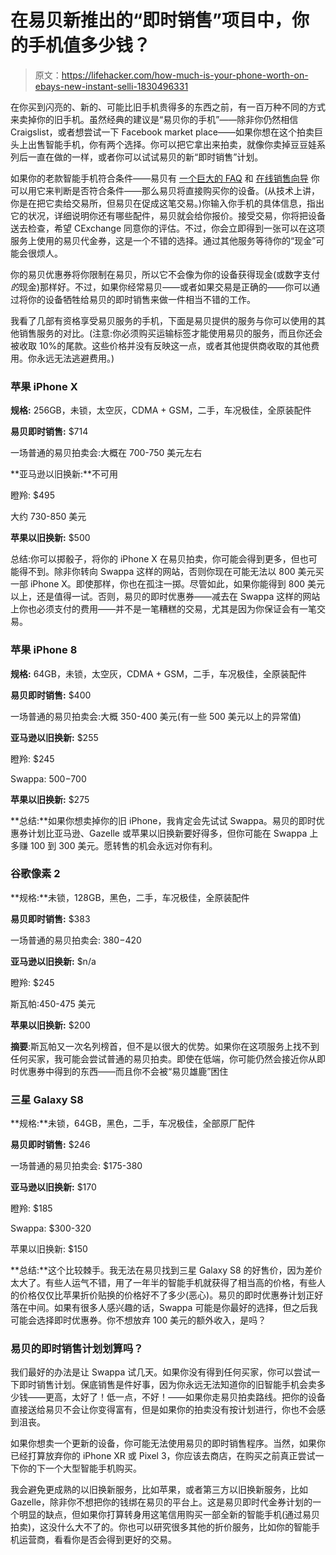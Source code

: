 # 在易贝新推出的“即时销售”项目中，你的手机值多少钱？

> 原文：<https://lifehacker.com/how-much-is-your-phone-worth-on-ebays-new-instant-selli-1830496331>

在你买到闪亮的、新的、可能比旧手机贵得多的东西之前，有一百万种不同的方式来卖掉你的旧手机。虽然经典的建议是“易贝你的手机”——除非你仍然相信 Craigslist，或者想尝试一下 Facebook market place——如果你想在这个拍卖巨头上出售智能手机，你有两个选择。你可以把它拿出来拍卖，就像你卖掉豆豆娃系列后一直在做的一样，或者你可以试试易贝的新“即时销售”计划。



如果你的老款智能手机符合条件——易贝有 [一个巨大的 FAQ](https://pages.ebay.com/instant-pay/faq.html) 和 [在线销售向导](https://www.ebay.com/s/phone) 你可以用它来判断是否符合条件——那么易贝将直接购买你的设备。(从技术上讲，你是在把它卖给交易所，但易贝在促成这笔交易。)你输入你手机的具体信息，指出它的状况，详细说明你还有哪些配件，易贝就会给你报价。接受交易，你将把设备送去检查，希望 CExchange 同意你的评估。不过，你会立即得到一张可以在这项服务上使用的易贝代金券，这是一个不错的选择。通过其他服务等待你的“现金”可能会很烦人。

你的易贝优惠券将你限制在易贝，所以它不会像为你的设备获得现金(或数字支付*的*现金)那样好。不过，如果你经常易贝——或者如果交易是正确的——你可以通过将你的设备牺牲给易贝的即时销售来做一件相当不错的工作。

我看了几部有资格享受易贝服务的手机，下面是易贝提供的服务与你可以使用的其他销售服务的对比。(注意:你必须购买运输标签才能使用易贝的服务，而且你还会被收取 10%的尾款。这些价格并没有反映这一点，或者其他提供商收取的其他费用。你永远无法逃避费用。)

### 苹果 iPhone X

**规格:** 256GB，未锁，太空灰，CDMA + GSM，二手，车况极佳，全原装配件

**易贝即时销售:** $714

一场普通的易贝拍卖会:大概在 700-750 美元左右

**亚马逊以旧换新:**不可用

瞪羚: $495

大约 730-850 美元

**苹果以旧换新:** $500

总结:你可以掷骰子，将你的 iPhone X 在易贝拍卖，你可能会得到更多，但也可能得不到。除非你转向 Swappa 这样的网站，否则你现在可能无法以 800 美元买一部 iPhone X。即使那样，你也在孤注一掷。尽管如此，如果你能得到 800 美元以上，还是值得一试。否则，易贝的即时优惠券——减去在 Swappa 这样的网站上你也必须支付的费用——并不是一笔糟糕的交易，尤其是因为你保证会有一笔交易。

### **苹果 iPhone 8**

**规格:** 64GB，未锁，太空灰，CDMA + GSM，二手，车况极佳，全原装配件

**易贝即时销售:** $400

一场普通的易贝拍卖会:大概 350-400 美元(有一些 500 美元以上的异常值)

**亚马逊以旧换新:** $255

瞪羚: $245

Swappa: $500-$700

**苹果以旧换新:** $275

**总结:**如果你想卖掉你的旧 iPhone，我肯定会先试试 Swappa。易贝的即时优惠券计划比亚马逊、Gazelle 或苹果以旧换新要好得多，但你可能在 Swappa 上多赚 100 到 300 美元。愿转售的机会永远对你有利。

### 谷歌像素 2

**规格:**未锁，128GB，黑色，二手，车况极佳，全原装配件

**易贝即时销售:** $383

一场普通的易贝拍卖会: $380-$420

**亚马逊以旧换新:** $n/a

瞪羚: $245

斯瓦帕:450-475 美元

**苹果以旧换新:** $200

**摘要**:斯瓦帕又一次名列榜首，但不是以很大的优势。如果你在这项服务上找不到任何买家，我可能会尝试普通的易贝拍卖。即使在低端，你可能仍然会接近你从即时优惠券中得到的东西——而且你不会被“易贝雄鹿”困住

### 三星 Galaxy S8

**规格:**未锁，64GB，黑色，二手，车况极佳，全部原厂配件

**易贝即时销售:** $246

一场普通的易贝拍卖会: $175-380

**亚马逊以旧换新:** $170

瞪羚: $185

Swappa: $300-320

苹果以旧换新: $150

**总结:**这个比较棘手。我无法在易贝找到三星 Galaxy S8 的好售价，因为差价太大了。有些人运气不错，用了一年半的智能手机就获得了相当高的价格，有些人的价格仅仅比苹果折价贴换的价格好不了多少(恶心)。易贝的即时优惠券计划正好落在中间。如果有很多人感兴趣的话，Swappa 可能是你最好的选择，但之后我可能会选择即时优惠券。你不想放弃 100 美元的额外收入，是吗？

### 易贝的即时销售计划划算吗？

我们最好的办法是让 Swappa 试几天。如果你没有得到任何买家，你可以尝试一下即时销售计划。保底销售是件好事，因为你永远无法知道你的旧智能手机会卖多少钱——更高，太好了！低一点，不好！——如果你走易贝拍卖路线。把你的设备直接送给易贝不会让你变得富有，但是如果你的拍卖没有按计划进行，你也不会感到沮丧。

如果你想卖一个更新的设备，你可能无法使用易贝的即时销售程序。当然，如果你已经打算放弃你的 iPhone XR 或 Pixel 3，你应该去商店，在购买之前真正尝试一下你的下一个大型智能手机购买。

我会避免更成熟的以旧换新服务，比如苹果，或者第三方以旧换新服务，比如 Gazelle，除非你不想把你的钱绑在易贝的平台上。这是易贝即时代金券计划的一个明显的缺点，但如果你打算转身用这笔信用购买一部全新的智能手机(通过易贝拍卖)，这没什么大不了的。你也可以研究很多其他的折价服务，比如你的智能手机运营商，看看你是否会得到更好的交易。